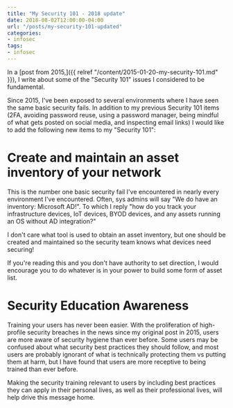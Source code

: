 ```yaml
---
title: "My Security 101 - 2018 update"
date: 2018-08-02T12:00:00-04:00
url: "/posts/my-security-101-updated"
categories:
- infosec
tags:
- infosec
---
```


In a [post from 2015,]({{ relref "/content/2015-01-20-my-security-101.md" }}), I write
about some of the "Security 101" issues I considered to be fundamental.

Since 2015, I've been exposed to several environments where I have seen the same
basic security fails. In addition to my previous Security 101 items (2FA,
avoiding password reuse, using a password manager, being mindful of what gets
posted on social media, and inspecting email links) I would like to add the
following new items to my "Security 101":

# Create and maintain an asset inventory of your network

This is the number one basic security fail I've encountered in nearly every
environment I've encountered. Often, sys admins will say "We do have an
inventory: Microsoft AD!". To which I reply "how do you track your
infrastructure devices, IoT devices, BYOD devices, and any assets running an OS
without AD integration?"

I don't care what tool is used to obtain an asset inventory, but one should be
created and maintained so the security team knows what devices need securing!

If you're reading this and you don't have authority to set direction, I would
encourage you to do whatever is in your power to build some form of asset list.

# Security Education Awareness

Training your users has never been easier. With the proliferation of
high-profile security breaches in the news since my original post in 2015, users
are more aware of security hygiene than ever before. Some users may be confused
about what security best practices they should follow, and most users are
probably ignorant of what is technically protecting them vs putting them at
harm, but I have found that users are more receptive to being trained than ever
before.

Making the security training relevant to users by including best practices they
can apply in their personal lives, as well as their professional lives, will
help drive this message home.
